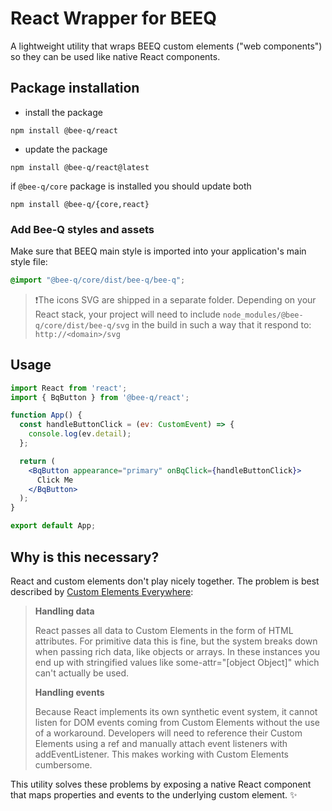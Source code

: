 # React Wrapper for BEEQ

A lightweight utility that wraps BEEQ custom elements ("web components") so they can be used like native React components.

## Package installation

- install the package

```
npm install @bee-q/react
```

- update the package

```
npm install @bee-q/react@latest
```

if `@bee-q/core` package is installed you should update both

```
npm install @bee-q/{core,react}
```

### Add Bee-Q styles and assets

Make sure that BEEQ main style is imported into your application's main style file:

```css
@import "@bee-q/core/dist/bee-q/bee-q";
```

> ❗️The icons SVG are shipped in a separate folder. Depending on your React stack, your project will need to include `node_modules/@bee-q/core/dist/bee-q/svg` in the build in such a way that it respond to: `http://<domain>/svg`

## Usage

```jsx
import React from 'react';
import { BqButton } from '@bee-q/react';

function App() {
  const handleButtonClick = (ev: CustomEvent) => {
    console.log(ev.detail);
  };

  return (
    <BqButton appearance="primary" onBqClick={handleButtonClick}>
      Click Me
    </BqButton>
  );
}

export default App;
```

## Why is this necessary?

React and custom elements don't play nicely together. The problem is best described by [Custom Elements Everywhere](https://custom-elements-everywhere.com/#react):

> **Handling data**
>
> React passes all data to Custom Elements in the form of HTML attributes. For primitive data this is fine, but the system breaks down when passing rich data, like objects or arrays. In these instances you end up with stringified values like some-attr="[object Object]" which can't actually be used.
>
> **Handling events**
>
> Because React implements its own synthetic event system, it cannot listen for DOM events coming from Custom Elements without the use of a workaround. Developers will need to reference their Custom Elements using a ref and manually attach event listeners with addEventListener. This makes working with Custom Elements cumbersome.

This utility solves these problems by exposing a native React component that maps properties and events to the underlying custom element. ✨
